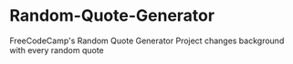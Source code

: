 # Random-Quote-Generator
FreeCodeCamp's Random Quote Generator Project changes background with every random quote
